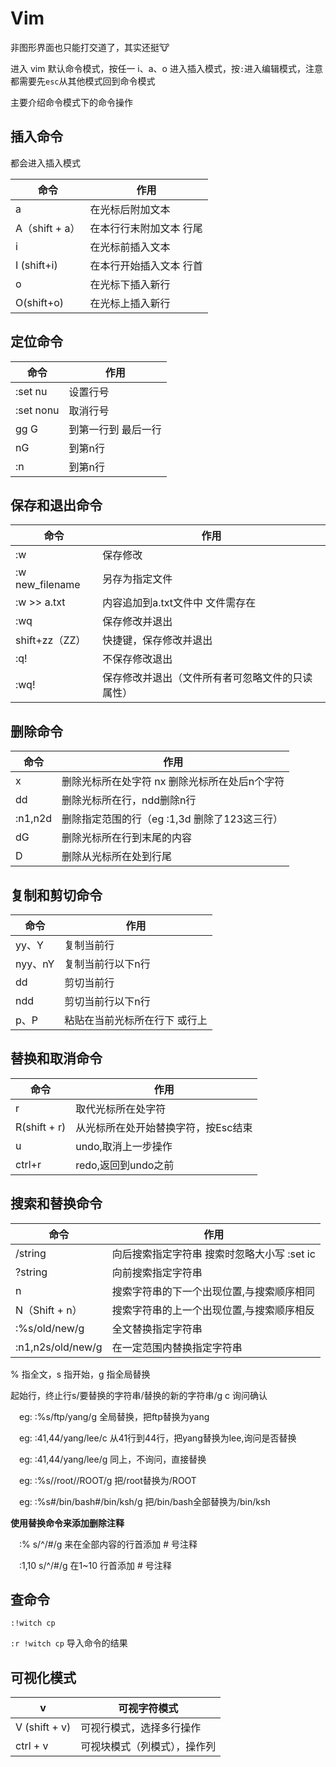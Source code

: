 # Vim

非图形界面也只能打交道了，其实还挺🐮

进入 vim 默认命令模式，按任一 i、a、o 进入插入模式，按`:`进入编辑模式，注意都需要先`esc`从其他模式回到命令模式

主要介绍命令模式下的命令操作

## 插入命令

都会进入插入模式

| 命令           | 作用                     |
| -------------- | ------------------------ |
| a              | 在光标后附加文本         |
| A（shift + a） | 在本行行末附加文本  行尾 |
| i              | 在光标前插入文本         |
| I (shift+i)    | 在本行开始插入文本 行首  |
| o              | 在光标下插入新行         |
| O(shift+o)     | 在光标上插入新行         |

## 定位命令

| 命令                                                         | 作用                                |
| ------------------------------------------------------------ | ----------------------------------- |
| :set nu                                                      | 设置行号                            |
| :set nonu                                                    | 取消行号                            |
| gg                                                                   G | 到第一行到                 最后一行 |
| nG                                                           | 到第n行                             |
| :n                                                           | 到第n行                             |

## 保存和退出命令

| 命令            | 作用                                             |
| --------------- | ------------------------------------------------ |
| :w              | 保存修改                                         |
| :w new_filename | 另存为指定文件                                   |
| :w >> a.txt     | 内容追加到a.txt文件中 文件需存在                 |
| :wq             | 保存修改并退出                                   |
| shift+zz（ZZ）  | 快捷键，保存修改并退出                           |
| :q!             | 不保存修改退出                                   |
| :wq!            | 保存修改并退出（文件所有者可忽略文件的只读属性） |

## 删除命令

| 命令    | 作用                                           |
| ------- | ---------------------------------------------- |
| x       | 删除光标所在处字符  nx 删除光标所在处后n个字符 |
| dd      | 删除光标所在行，ndd删除n行                     |
| :n1,n2d | 删除指定范围的行（eg :1,3d  删除了123这三行）  |
| dG      | 删除光标所在行到末尾的内容                     |
| D       | 删除从光标所在处到行尾                         |

## 复制和剪切命令

| 命令    | 作用                          |
| ------- | ----------------------------- |
| yy、Y   | 复制当前行                    |
| nyy、nY | 复制当前行以下n行             |
| dd      | 剪切当前行                    |
| ndd     | 剪切当前行以下n行             |
| p、P    | 粘贴在当前光标所在行下 或行上 |

## 替换和取消命令

| 命令         | 作用                                |
| ------------ | ----------------------------------- |
| r            | 取代光标所在处字符                  |
| R(shift + r) | 从光标所在处开始替换字符，按Esc结束 |
| u            | undo,取消上一步操作                 |
| ctrl+r       | redo,返回到undo之前                 |

 ## 搜索和替换命令

| 命令              | 作用                                         |
| ----------------- | -------------------------------------------- |
| /string           | 向后搜索指定字符串  搜索时忽略大小写 :set ic |
| ?string           | 向前搜索指定字符串                           |
| n                 | 搜索字符串的下一个出现位置,与搜索顺序相同    |
| N（Shift + n）    | 搜索字符串的上一个出现位置,与搜索顺序相反    |
| :%s/old/new/g     | 全文替换指定字符串                           |
| :n1,n2s/old/new/g | 在一定范围内替换指定字符串                   |

% 指全文，s 指开始，g 指全局替换

起始行，终止行s/要替换的字符串/替换的新的字符串/g  c 询问确认

　eg: :%s/ftp/yang/g   全局替换，把ftp替换为yang

　eg: :41,44/yang/lee/c  从41行到44行，把yang替换为lee,询问是否替换

　eg: :41,44/yang/lee/g  同上，不询问，直接替换

　eg: :%s/\/root/\/ROOT/g  把/root替换为/ROOT

　eg: :%s#/bin/bash#/bin/ksh/g    把/bin/bash全部替换为/bin/ksh

**使用替换命令来添加删除注释**

　:% s/^/#/g 来在全部内容的行首添加 # 号注释

　:1,10 s/^/#/g 在1~10 行首添加 # 号注释

## 查命令

`:!witch cp`

`:r !witch cp` 导入命令的结果

## 可视化模式

| v             | 可视字符模式                 |
| ------------- | ---------------------------- |
| V (shift + v) | 可视行模式，选择多行操作     |
| ctrl + v      | 可视块模式（列模式），操作列 |

